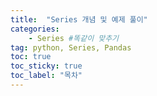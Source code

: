 ```yaml
---
title:  "Series 개념 및 예제 풀이"
categories:
    - Series #똑같이 맞추기
tag: python, Series, Pandas
toc: true
toc_sticky: true
toc_label: "목차"
---
```


